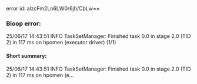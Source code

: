 error id: alzcFm2Ln6LW0r6jh/CbLw==
### Bloop error:

25/06/17 14:43:51 INFO TaskSetManager: Finished task 0.0 in stage 2.0 (TID 2) in 117 ms on hpomen (executor driver) (1/1)
#### Short summary: 

25/06/17 14:43:51 INFO TaskSetManager: Finished task 0.0 in stage 2.0 (TID 2) in 117 ms on hpomen (e...